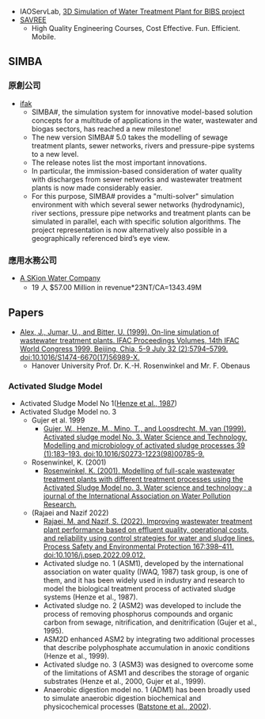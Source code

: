 

- IAOServLab, [3D Simulation of Water Treatment Plant for BIBS project](https://www.youtube.com/watch?v=iYoP6igYIfk)
- [SAVREE](https://courses.savree.com/)
  - High Quality Engineering Courses, Cost Effective. Fun. Efficient. Mobile.


## SIMBA
### 原創公司
- [ifak](https://www.ifak.eu/en/produkte/simba)
  - SIMBA#, the simulation system for innovative model-based solution concepts for a multitude of applications in the water, wastewater and biogas sectors, has reached a new milestone!
  - The new version SIMBA# 5.0 takes the modelling of sewage treatment plants, sewer networks, rivers and pressure-pipe systems to a new level. 
  - The release notes list the most important innovations. 
  - In particular, the immission-based consideration of water quality with discharges from sewer networks and wastewater treatment plants is now made considerably easier. 
  - For this purpose, SIMBA# provides a "multi-solver" simulation environment with which several sewer networks (hydrodynamic), river sections, pressure pipe networks and treatment plants can be simulated in parallel, each with specific solution algorithms. The project representation is now alternatively also possible in a geographically referenced bird’s eye view.

### 應用水務公司
- [A SKion Water Company](https://www.inctrl.com/about-us.html)
  - 19 人 $57.00 Million in revenue*23NT/CA=1343.49M


## Papers
- [Alex, J., Jumar, U., and Bitter, U. (1999). On-line simulation of wastewater treatment plants. IFAC Proceedings Volumes, 14th IFAC World Congress 1999, Beijing, Chia, 5-9 July 32 (2):5794–5799. doi:10.1016/S1474-6670(17)56989-X.](https://reader.elsevier.com/reader/sd/pii/S147466701756989X?token=F13669C23108AAA4A36AB086F3859FE66DBE206B242DF1828E6242EA109F951ED6B5DEA3CED216D3E2EE03A6FC92C952&originRegion=us-east-1&originCreation=20221027050536)
  - Hanover University Prof. Dr. K.-H. Rosenwinkel and Mr. F. Obenaus

### Activated Sludge Model
- Activated Sludge Model No 1([Henze et al., 1987][Henze et al., 1987])
- Activated Sludge Model no. 3
  - Gujer et al. 1999
    - [Gujer, W., Henze, M., Mino, T., and Loosdrecht, M. van (1999). Activated sludge model No. 3. Water Science and Technology, Modelling and microbiology of activated sludge processes 39 (1):183–193. doi:10.1016/S0273-1223(98)00785-9.](https://www.sciencedirect.com/science/article/pii/S0273122398007859)
  - Rosenwinkel, K. (2001)
    - [Rosenwinkel, K. (2001). Modelling of full-scale wastewater treatment plants with different treatment processes using the Activated Sludge Model no. 3. Water science and technology : a journal of the International Association on Water Pollution Research.](https://www.academia.edu/en/47908181/Modelling_of_full_scale_wastewater_treatment_plants_with_different_treatment_processes_using_the_Activated_Sludge_Model_no_3)
  - (Rajaei and Nazif 2022)
    - [Rajaei, M. and Nazif, S. (2022). Improving wastewater treatment plant performance based on effluent quality, operational costs, and reliability using control strategies for water and sludge lines. Process Safety and Environmental Protection 167:398–411. doi:10.1016/j.psep.2022.09.012.](https://www.sciencedirect.com/science/article/pii/S0957582022007765)
    - Activated sludge no. 1 (ASM1), developed by the international association on water quality (IWAQ, 1987) task group, is one of them, and it has been widely used in industry and research to model the biological treatment process of activated sludge systems (Henze et al., 1987). 
    - Activated sludge no. 2 (ASM2) was developed to include the process of removing phosphorus compounds and organic carbon from sewage, nitrification, and denitrification (Gujer et al., 1995). 
    - ASM2D enhanced ASM2 by integrating two additional processes that describe polyphosphate accumulation in anoxic conditions (Henze et al., 1999). 
    - Activated sludge no. 3 (ASM3) was designed to overcome some of the limitations of ASM1 and describes the storage of organic substrates (Henze et al., 2000, Gujer et al., 1999).
    - Anaerobic digestion model no. 1 (ADM1) has been broadly used to simulate anaerobic digestion biochemical and physicochemical processes ([Batstone et al., 2002]).

[Henze et al., 1987]: <https://www.researchgate.net/publication/243624144_Activated_Sludge_Model_No_1> "Henze, M., Grady Jr, L., Gujer, W., Marais, G., and Matsuo, T. (1987). Activated Sludge Model No 1. Wat Sci Technol 29."
[Batstone et al., 2002]: <> ""



